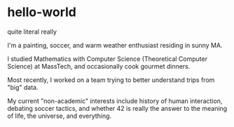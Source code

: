 # hello-world
quite literal really

I'm a painting, soccer, and warm weather enthusiast
residing in sunny MA.

I studied Mathematics with Computer Science (Theoretical Computer Science) at MassTech, 
and occasionally cook gourmet dinners.

Most recently, I worked on a team trying to better understand trips from "big" data.

My current "non-academic" interests include history of human interaction, 
debating soccer tactics, and whether 42 is really the answer to the meaning of life, the universe, and everything.
